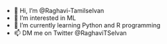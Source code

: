 - 👋 Hi, I’m @Raghavi-Tamilselvan
- 👀 I’m interested in ML
- 🌱 I’m currently learning Python and R programming
- 📫 DM me on Twitter @RaghaviTSelvan
